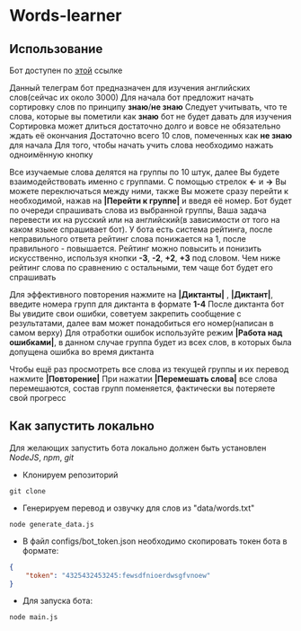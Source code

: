 # Words-learner

## Использование
Бот доступен по [этой](https://t.me/words_learnerBOT) ссылке

Данный телеграм бот предназначен для изучения английских слов(сейчас их около 3000)
Для начала бот предложит начать сортировку слов по принципу __знаю__/__не знаю__ 
Следует учитывать, что те слова, которые вы пометили как __знаю__ бот не будет давать для изучения
Сортировка может длиться достаточно долго и вовсе не обязательно ждать её окончания
Достаточно всего 10 слов, помеченных как __не знаю__  для начала
Для того, чтобы начать учить слова необходимо нажать одноимённую кнопку

Все изучаемые слова делятся на группы по 10 штук, далее Вы будете взаимодействовать именно с группами.
С помощью стрелок __←__ и __→__ Вы можете переключаться между ними, также Вы можете сразу перейти к необходимой, нажав на __|Перейти к группе|__ и введя её номер.
Бот будет по очереди спрашивать слова из выбранной группы, Ваша задача перевести их на русский или на английский(в зависимости от того на каком языке спрашивает бот). У бота есть система рейтинга, после неправильного ответа рейтинг слова понижается на 1, после правильного - повышается. Рейтинг можно повысить и понизить искусственно, используя кнопки __-3__, __-2__, __+2__, __+3__ под словом. Чем ниже рейтинг слова по сравнению с остальными, тем чаще бот будет его спрашивать

Для эффективного повторения нажмите на __|Диктанты|__ , __|Диктант|__, введите номера групп для диктанта в формате **1-4**
После диктанта бот Вы увидите свои ошибки, советуем закрепить сообщение с результатами, далее вам может понадобиться его номер(написан в самом верху)
Для отработки ошибок используйте режим __|Работа над ошибками|__, в данном случае группа будет из всех слов, в которых была допущена ошибка во время диктанта

Чтобы ещё раз просмотреть все слова из текущей группы и их перевод нажмите __|Повторение|__
При нажатии __|Перемешать слова|__ все слова перемешаются, состав групп поменяется, фактически вы потеряете свой прогресс

## Как запустить локально

Для желающих запустить бота локально должен быть установлен *NodeJS*, *npm*, *git*

- Клонируем репозиторий
```
git clone
```

 - Генерируем перевод и озвучку для слов из "data/words.txt"
``` 
node generate_data.js
```


 - В файл configs/bot_token.json необходимо скопировать токен бота в формате:
```json
{
    "token": "4325432453245:fewsdfnioerdwsgfvnoew"
}
```


 - Для запуска бота: 
``` 
node main.js
```